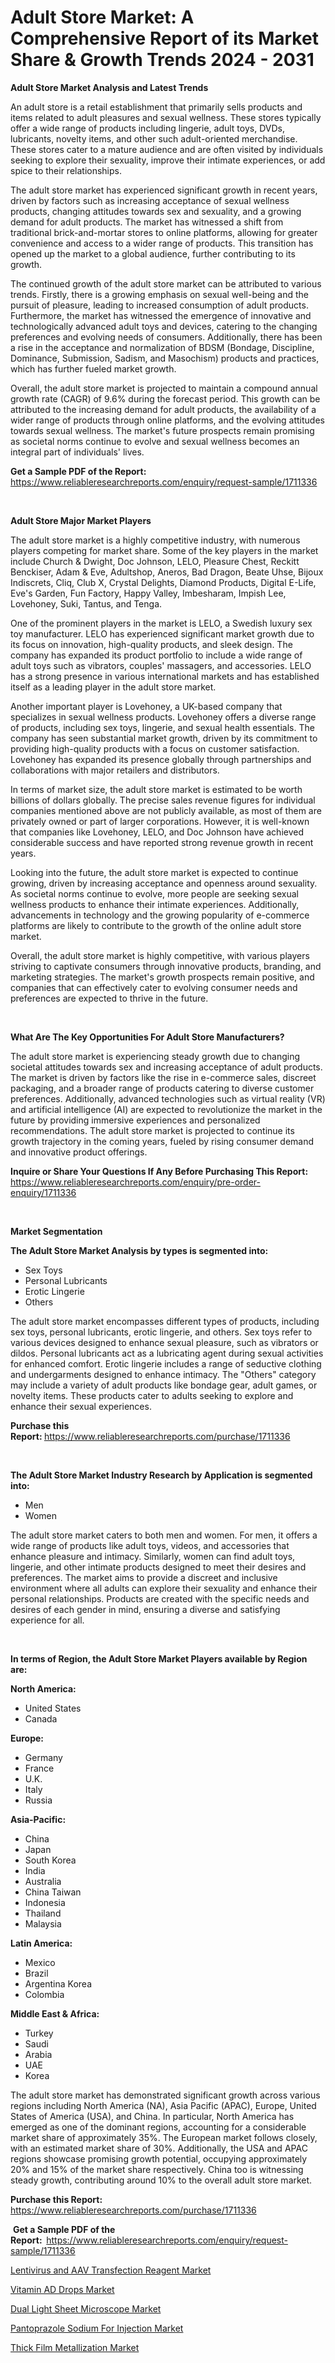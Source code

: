 <p><h1>Adult Store Market: A Comprehensive Report of its Market Share & Growth Trends 2024 - 2031</h1></p><p><strong>Adult Store Market Analysis and Latest Trends</strong></p>
<p><p>An adult store is a retail establishment that primarily sells products and items related to adult pleasures and sexual wellness. These stores typically offer a wide range of products including lingerie, adult toys, DVDs, lubricants, novelty items, and other such adult-oriented merchandise. These stores cater to a mature audience and are often visited by individuals seeking to explore their sexuality, improve their intimate experiences, or add spice to their relationships.</p><p>The adult store market has experienced significant growth in recent years, driven by factors such as increasing acceptance of sexual wellness products, changing attitudes towards sex and sexuality, and a growing demand for adult products. The market has witnessed a shift from traditional brick-and-mortar stores to online platforms, allowing for greater convenience and access to a wider range of products. This transition has opened up the market to a global audience, further contributing to its growth.</p><p>The continued growth of the adult store market can be attributed to various trends. Firstly, there is a growing emphasis on sexual well-being and the pursuit of pleasure, leading to increased consumption of adult products. Furthermore, the market has witnessed the emergence of innovative and technologically advanced adult toys and devices, catering to the changing preferences and evolving needs of consumers. Additionally, there has been a rise in the acceptance and normalization of BDSM (Bondage, Discipline, Dominance, Submission, Sadism, and Masochism) products and practices, which has further fueled market growth.</p><p>Overall, the adult store market is projected to maintain a compound annual growth rate (CAGR) of 9.6% during the forecast period. This growth can be attributed to the increasing demand for adult products, the availability of a wider range of products through online platforms, and the evolving attitudes towards sexual wellness. The market's future prospects remain promising as societal norms continue to evolve and sexual wellness becomes an integral part of individuals' lives.</p></p>
<p><strong>Get a Sample PDF of the Report:&nbsp;</strong> <a href="https://www.reliableresearchreports.com/enquiry/request-sample/1711336">https://www.reliableresearchreports.com/enquiry/request-sample/1711336</a></p>
<p>&nbsp;</p>
<p><strong>Adult Store Major Market Players</strong></p>
<p><p>The adult store market is a highly competitive industry, with numerous players competing for market share. Some of the key players in the market include Church & Dwight, Doc Johnson, LELO, Pleasure Chest, Reckitt Benckiser, Adam & Eve, Adultshop, Aneros, Bad Dragon, Beate Uhse, Bijoux Indiscrets, Cliq, Club X, Crystal Delights, Diamond Products, Digital E-Life, Eve's Garden, Fun Factory, Happy Valley, Imbesharam, Impish Lee, Lovehoney, Suki, Tantus, and Tenga.</p><p>One of the prominent players in the market is LELO, a Swedish luxury sex toy manufacturer. LELO has experienced significant market growth due to its focus on innovation, high-quality products, and sleek design. The company has expanded its product portfolio to include a wide range of adult toys such as vibrators, couples' massagers, and accessories. LELO has a strong presence in various international markets and has established itself as a leading player in the adult store market.</p><p>Another important player is Lovehoney, a UK-based company that specializes in sexual wellness products. Lovehoney offers a diverse range of products, including sex toys, lingerie, and sexual health essentials. The company has seen substantial market growth, driven by its commitment to providing high-quality products with a focus on customer satisfaction. Lovehoney has expanded its presence globally through partnerships and collaborations with major retailers and distributors.</p><p>In terms of market size, the adult store market is estimated to be worth billions of dollars globally. The precise sales revenue figures for individual companies mentioned above are not publicly available, as most of them are privately owned or part of larger corporations. However, it is well-known that companies like Lovehoney, LELO, and Doc Johnson have achieved considerable success and have reported strong revenue growth in recent years.</p><p>Looking into the future, the adult store market is expected to continue growing, driven by increasing acceptance and openness around sexuality. As societal norms continue to evolve, more people are seeking sexual wellness products to enhance their intimate experiences. Additionally, advancements in technology and the growing popularity of e-commerce platforms are likely to contribute to the growth of the online adult store market.</p><p>Overall, the adult store market is highly competitive, with various players striving to captivate consumers through innovative products, branding, and marketing strategies. The market's growth prospects remain positive, and companies that can effectively cater to evolving consumer needs and preferences are expected to thrive in the future.</p></p>
<p>&nbsp;</p>
<p><strong>What Are The Key Opportunities For Adult Store Manufacturers?</strong></p>
<p><p>The adult store market is experiencing steady growth due to changing societal attitudes towards sex and increasing acceptance of adult products. The market is driven by factors like the rise in e-commerce sales, discreet packaging, and a broader range of products catering to diverse customer preferences. Additionally, advanced technologies such as virtual reality (VR) and artificial intelligence (AI) are expected to revolutionize the market in the future by providing immersive experiences and personalized recommendations. The adult store market is projected to continue its growth trajectory in the coming years, fueled by rising consumer demand and innovative product offerings.</p></p>
<p><strong>Inquire or Share Your Questions If Any Before Purchasing This Report:</strong> <a href="https://www.reliableresearchreports.com/enquiry/pre-order-enquiry/1711336">https://www.reliableresearchreports.com/enquiry/pre-order-enquiry/1711336</a></p>
<p>&nbsp;</p>
<p><strong>Market Segmentation</strong></p>
<p><strong>The Adult Store Market Analysis by types is segmented into:</strong></p>
<p><ul><li>Sex Toys</li><li>Personal Lubricants</li><li>Erotic Lingerie</li><li>Others</li></ul></p>
<p><p>The adult store market encompasses different types of products, including sex toys, personal lubricants, erotic lingerie, and others. Sex toys refer to various devices designed to enhance sexual pleasure, such as vibrators or dildos. Personal lubricants act as a lubricating agent during sexual activities for enhanced comfort. Erotic lingerie includes a range of seductive clothing and undergarments designed to enhance intimacy. The "Others" category may include a variety of adult products like bondage gear, adult games, or novelty items. These products cater to adults seeking to explore and enhance their sexual experiences.</p></p>
<p><strong>Purchase this Report:&nbsp;</strong><a href="https://www.reliableresearchreports.com/purchase/1711336">https://www.reliableresearchreports.com/purchase/1711336</a></p>
<p>&nbsp;</p>
<p><strong>The Adult Store Market Industry Research by Application is segmented into:</strong></p>
<p><ul><li>Men</li><li>Women</li></ul></p>
<p><p>The adult store market caters to both men and women. For men, it offers a wide range of products like adult toys, videos, and accessories that enhance pleasure and intimacy. Similarly, women can find adult toys, lingerie, and other intimate products designed to meet their desires and preferences. The market aims to provide a discreet and inclusive environment where all adults can explore their sexuality and enhance their personal relationships. Products are created with the specific needs and desires of each gender in mind, ensuring a diverse and satisfying experience for all.</p></p>
<p>&nbsp;</p>
<p><strong>In terms of Region, the Adult Store Market Players available by Region are:</strong></p>
<p>
    <p> <strong> North America: </strong>
        <ul>
            <li>United States</li>
            <li>Canada</li>
        </ul>
        </p> 
    <p> <strong> Europe: </strong>
        <ul>
            <li>Germany</li>
            <li>France</li>
            <li>U.K.</li>
            <li>Italy</li>
            <li>Russia</li>
        </ul>
        </p> 
    <p> <strong> Asia-Pacific: </strong>
        <ul>
            <li>China</li>
            <li>Japan</li>
            <li>South Korea</li>
            <li>India</li>
            <li>Australia</li>
            <li>China Taiwan</li>
            <li>Indonesia</li>
            <li>Thailand</li>
            <li>Malaysia</li>
        </ul>
        </p> 
    <p> <strong> Latin America: </strong>
        <ul>
            <li>Mexico</li>
            <li>Brazil</li>
            <li>Argentina Korea</li>
            <li>Colombia</li>
        </ul>
        </p> 
    <p> <strong> Middle East & Africa: </strong>
        <ul>
            <li>Turkey</li>
            <li>Saudi</li>
            <li>Arabia</li>
            <li>UAE</li>
            <li>Korea</li>
        </ul>
    </p>
    </p>
<p><p>The adult store market has demonstrated significant growth across various regions including North America (NA), Asia Pacific (APAC), Europe, United States of America (USA), and China. In particular, North America has emerged as one of the dominant regions, accounting for a considerable market share of approximately 35%. The European market follows closely, with an estimated market share of 30%. Additionally, the USA and APAC regions showcase promising growth potential, occupying approximately 20% and 15% of the market share respectively. China too is witnessing steady growth, contributing around 10% to the overall adult store market.</p></p>
<p><strong>Purchase this Report: </strong><a href="https://www.reliableresearchreports.com/purchase/1711336">https://www.reliableresearchreports.com/purchase/1711336</a></p>
<p>&nbsp;<strong>Get a Sample PDF of the Report:&nbsp;&nbsp;</strong><a href="https://www.reliableresearchreports.com/enquiry/request-sample/1711336">https://www.reliableresearchreports.com/enquiry/request-sample/1711336</a></p>
<p><strong></strong></p>
<p><p><a href="https://medium.com/@kathrynlynch04/lentivirus-and-aav-transfection-reagent-market-comprehensive-assessment-by-type-application-and-27c8b2e582ed">Lentivirus and AAV Transfection Reagent Market</a></p><p><a href="https://github.com/rahu1502/Market-Research-Report-List-2/blob/main/vitamin-ad-drops-market.md">Vitamin AD Drops Market</a></p><p><a href="https://medium.com/@kathrynlynch04/dual-light-sheet-microscope-market-share-evolution-and-market-growth-trends-2024-2031-6f3128bfceed">Dual Light Sheet Microscope Market</a></p><p><a href="https://github.com/rahu1505/Market-Research-Report-List-2/blob/main/pantoprazole-sodium-for-injection-market.md">Pantoprazole Sodium For Injection Market</a></p><p><a href="https://medium.com/@kathrynlynch04/thick-film-metallization-market-exploring-market-share-market-trends-and-future-growth-89e4966ffe7b">Thick Film Metallization Market</a></p></p>